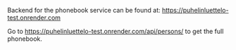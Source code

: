 Backend for the phonebook service can be found at: https://puhelinluettelo-test.onrender.com

Go to https://puhelinluettelo-test.onrender.com/api/persons/ to get the full phonebook.
